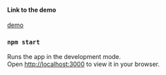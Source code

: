 #### Link to the  demo
[demo](https://neon-axolotl-80b5d9.netlify.app/)

### `npm start`

Runs the app in the development mode.\
Open [http://localhost:3000](http://localhost:3000) to view it in your browser.


